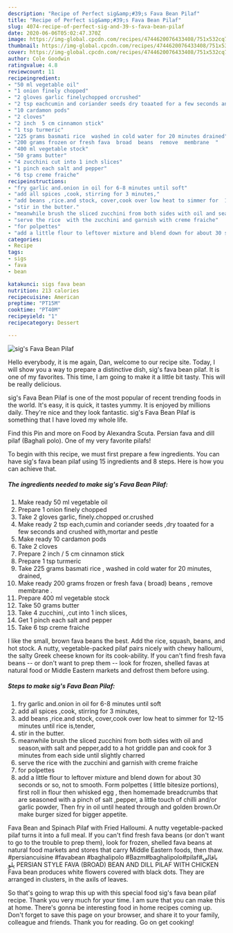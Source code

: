 ```yaml
---
description: "Recipe of Perfect sig&amp;#39;s Fava Bean Pilaf"
title: "Recipe of Perfect sig&amp;#39;s Fava Bean Pilaf"
slug: 4074-recipe-of-perfect-sig-and-39-s-fava-bean-pilaf
date: 2020-06-06T05:02:47.370Z
image: https://img-global.cpcdn.com/recipes/4744620076433408/751x532cq70/sigs-fava-bean-pilaf-recipe-main-photo.jpg
thumbnail: https://img-global.cpcdn.com/recipes/4744620076433408/751x532cq70/sigs-fava-bean-pilaf-recipe-main-photo.jpg
cover: https://img-global.cpcdn.com/recipes/4744620076433408/751x532cq70/sigs-fava-bean-pilaf-recipe-main-photo.jpg
author: Cole Goodwin
ratingvalue: 4.8
reviewcount: 11
recipeingredient:
- "50 ml vegetable oil"
- "1 onion finely chopped"
- "2 gloves garlic finelychopped orcrushed"
- "2 tsp eachcumin and coriander seeds dry toaated for a few seconds and crushed withmortar and pestle"
- "10 cardamon pods"
- "2 cloves"
- "2 inch  5 cm cinnamon stick"
- "1 tsp turmeric"
- "225 grams basmati rice  washed in cold water for 20 minutes drained"
- "200 grams frozen or fresh fava  broad  beans  remove  membrane  "
- "400 ml vegetable stock"
- "50 grams butter"
- "4 zucchini cut into 1 inch slices"
- "1 pinch each salt and pepper"
- "6 tsp creme fraiche"
recipeinstructions:
- "fry garlic and.onion in oil for 6-8 minutes until soft"
- "add all spices ,cook, stirring for 3 minutes,"
- "add beans ,rice.and stock, cover,cook over low heat to simmer for  12-15 minutes until rice is,tender,"
- "stir in the butter."
- "meanwhile brush the sliced zucchini from both sides with oil and season,with salt and pepper,add to a hot griddle pan and cook for 3 minutes from each side until slightly charred"
- "serve the rice  with the zucchini and garnish with creme fraiche"
- "for polpettes"
- "add a little flour to leftover mixture and blend down for about 30 seconds or so, not to smooth. Form polpettes ( little bitesize portions), first roll in flour then whisked egg , then homemade breadcrumbs that are seasoned with a pinch of salt ,pepper, a little touch of chilli and/or garlic powder, Then fry in oil until heated through and golden brown.Or make burger sized for bigger appetite."
categories:
- Recipe
tags:
- sigs
- fava
- bean

katakunci: sigs fava bean 
nutrition: 213 calories
recipecuisine: American
preptime: "PT15M"
cooktime: "PT40M"
recipeyield: "1"
recipecategory: Dessert

---
```



![sig&#39;s Fava Bean Pilaf](https://img-global.cpcdn.com/recipes/4744620076433408/751x532cq70/sigs-fava-bean-pilaf-recipe-main-photo.jpg)

Hello everybody, it is me again, Dan, welcome to our recipe site. Today, I will show you a way to prepare a distinctive dish, sig&#39;s fava bean pilaf. It is one of my favorites. This time, I am going to make it a little bit tasty. This will be really delicious.

sig&#39;s Fava Bean Pilaf is one of the most popular of recent trending foods in the world. It's easy, it is quick, it tastes yummy. It is enjoyed by millions daily. They're nice and they look fantastic. sig&#39;s Fava Bean Pilaf is something that I have loved my whole life.

Find this Pin and more on Food by Alexandra Scuta. Persian fava and dill pilaf (Baghali polo). One of my very favorite pilafs!


To begin with this recipe, we must first prepare a few ingredients. You can have sig&#39;s fava bean pilaf using 15 ingredients and 8 steps. Here is how you can achieve that.

<!--inarticleads1-->

##### The ingredients needed to make sig&#39;s Fava Bean Pilaf:

1. Make ready 50 ml vegetable oil
1. Prepare 1 onion finely chopped
1. Take 2 gloves garlic, finely.chopped or.crushed
1. Make ready 2 tsp each,cumin and coriander seeds ,dry toaated for a few seconds and crushed with,mortar and pestle
1. Make ready 10 cardamon pods
1. Take 2 cloves
1. Prepare 2 inch / 5 cm cinnamon stick
1. Prepare 1 tsp turmeric
1. Take 225 grams basmati rice , washed in cold water for 20 minutes, drained,
1. Make ready 200 grams frozen or fresh fava ( broad)  beans , remove  membrane  .
1. Prepare 400 ml vegetable stock
1. Take 50 grams butter
1. Take 4 zucchini, ,cut into 1 inch slices,
1. Get 1 pinch each salt and pepper
1. Take 6 tsp creme fraiche


I like the small, brown fava beans the best. Add the rice, squash, beans, and hot stock. A nutty, vegetable-packed pilaf pairs nicely with chewy halloumi, the salty Greek cheese known for its cook-ability. If you can&#39;t find fresh fava beans -- or don&#39;t want to prep them -- look for frozen, shelled favas at natural food or Middle Eastern markets and defrost them before using. 

<!--inarticleads2-->

##### Steps to make sig&#39;s Fava Bean Pilaf:

1. fry garlic and.onion in oil for 6-8 minutes until soft
1. add all spices ,cook, stirring for 3 minutes,
1. add beans ,rice.and stock, cover,cook over low heat to simmer for  12-15 minutes until rice is,tender,
1. stir in the butter.
1. meanwhile brush the sliced zucchini from both sides with oil and season,with salt and pepper,add to a hot griddle pan and cook for 3 minutes from each side until slightly charred
1. serve the rice  with the zucchini and garnish with creme fraiche
1. for polpettes
1. add a little flour to leftover mixture and blend down for about 30 seconds or so, not to smooth. Form polpettes ( little bitesize portions), first roll in flour then whisked egg , then homemade breadcrumbs that are seasoned with a pinch of salt ,pepper, a little touch of chilli and/or garlic powder, Then fry in oil until heated through and golden brown.Or make burger sized for bigger appetite.


Fava Bean and Spinach Pilaf with Fried Halloumi. A nutty vegetable-packed pilaf turns it into a full meal. If you can&#39;t find fresh fava beans (or don&#39;t want to go to the trouble to prep them), look for frozen, shelled fava beans at natural food markets and stores that carry Middle Eastern foods, then thaw. #persiancuisine #favabean #baghalipolo #Bazm#baghalipolo#pilaf#باقالی پلو PERSIAN STYLE FAVA (BROAD) BEAN AND DILL PILAF WITH CHICKEN Fava bean produces white flowers covered with black dots. They are arranged in clusters, in the axils of leaves. 

So that's going to wrap this up with this special food sig&#39;s fava bean pilaf recipe. Thank you very much for your time. I am sure that you can make this at home. There's gonna be interesting food in home recipes coming up. Don't forget to save this page on your browser, and share it to your family, colleague and friends. Thank you for reading. Go on get cooking!
